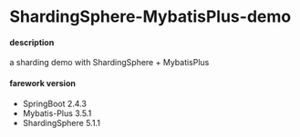 # ShardingSphere-MybatisPlus-demo

#### description
a sharding demo with ShardingSphere + MybatisPlus

#### farework version
- SpringBoot 2.4.3
- Mybatis-Plus 3.5.1
- ShardingSphere 5.1.1